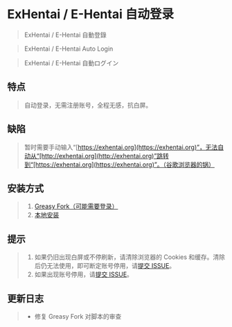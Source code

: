 # ExHentai / E-Hentai 自动登录

> ExHentai / E-Hentai 自動登錄

> ExHentai / E-Hentai Auto Login

> ExHentai / E-Hentai 自動ログイン


## 特点
> 自动登录，无需注册账号，全程无感，抗白屏。

## 缺陷
> 暂时需要手动输入“[https://exhentai.org](https://exhentai.org)”，无法自动从“[http://exhentai.org](http://exhentai.org)”跳转到“[https://exhentai.org](https://exhentai.org)”。（谷歌浏览器的锅）

## 安装方式
> 1. [Greasy Fork（可能需要登录）](https://greasyfork.org/zh-CN/scripts/395739-exhentai-e-hentai-%E8%87%AA%E5%8A%A8%E7%99%BB%E5%BD%95)
> 2. [本地安装](https://github.com/voltachan/exhentai/raw/master/ExHentai.user.js/ExHentai.user.js)

## 提示
> 1. 如果仍旧出现白屏或不停刷新，请清除浏览器的 Cookies 和缓存。清除后仍无法使用，即可断定账号停用，请[提交 ISSUE](https://github.com/voltachan/exhentai/issues/new)。
> 2. 如果出现账号停用，请[提交 ISSUE](https://github.com/voltachan/exhentai/issues/new)。

## 更新日志
> * 修复 Greasy Fork 对脚本的审查

